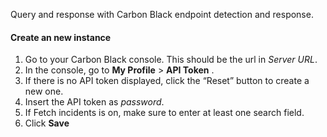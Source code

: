 Query and response with Carbon Black endpoint detection and response.

#### Create an new instance
1. Go to your Carbon Black console. This should be the url in *Server URL*.
2. In the console, go to **My Profile** > **API Token** .
3. If there is no API token displayed, click the “Reset” button to create a new one.
4. Insert the API token as *password*.
5. If Fetch incidents is on, make sure to enter at least one search field.
6. Click **Save**
 